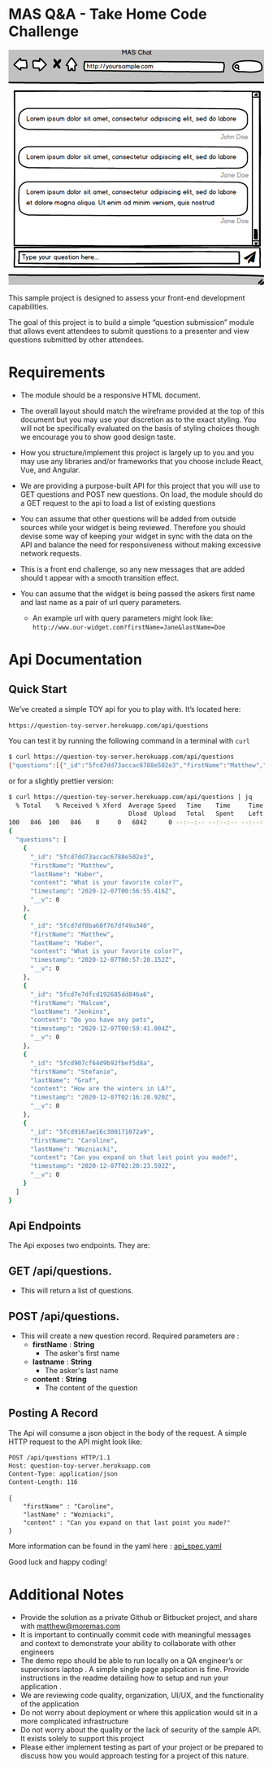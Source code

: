    # **MAS Q&A - Take Home Code Challenge** #



![Web Reference](assets/balsamiq-ref.png "Reference Image")


This sample project is designed to assess your front-end development capabilities.

The goal of this project is to build a simple “question submission” module that allows event attendees to submit questions to a presenter and view questions submitted by other attendees.




# **Requirements** #


* The module should be a responsive HTML document. 

* The overall layout should match the wireframe provided at the top of this document but you may use your discretion as to the exact styling. You will not be specifically evaluated on the basis of styling choices though we encourage you to show good design taste.

* How you structure/implement this project is largely up to you and you may use any libraries and/or frameworks that you choose include React, Vue, and Angular.

* We are providing a purpose-built API for this project that you will use to GET questions and POST new questions.  On load, the module should do a GET request to the api to load a list of existing questions

* You can assume that other questions will be added from outside sources while your widget is being reviewed. Therefore you should devise some way of keeping your widget in sync with the data on the API and balance the need for responsiveness without making excessive network requests.

* This is a front end challenge, so any new messages that are added should t appear with a smooth transition effect.

* You can assume that the widget is being passed the askers first name and last name as a pair of url query parameters.

     * An example url  with query parameters might look like: ```http://www.our-widget.com?firstName=Jane&lastName=Doe```


# **Api Documentation** #

## Quick Start ##

We’ve created a simple TOY api for you to play with. It’s located here:

```https://question-toy-server.herokuapp.com/api/questions```


You can test it by running the following command in a terminal with  ```curl```

```bash
$ curl https://question-toy-server.herokuapp.com/api/questions
{"questions":[{"_id":"5fcd7dd73accac6788e502e3","firstName":"Matthew","lastName":"Haber","content":"What is your favorite color?","timestamp":"2020-12-07T00:56:55.416Z","__v":0},{"_id":"5fcd7df0ba60f767df49a340","firstName":"Matthew","lastName":"Haber","content":"What is your favorite color?","timestamp":"2020-12-07T00:57:20.152Z","__v":0},{"_id":"5fcd7e7dfcd192685dd846a6","firstName":"Malcom","lastName":"Jenkins","content":"Do you have any pets","timestamp":"2020-12-07T00:59:41.004Z","__v":0},{"_id":"5fcd907cf64d9b92fbef5d8a","firstName":"Stefanie","lastName":"Graf","content":"How are the winters in LA?","timestamp":"2020-12-07T02:16:28.920Z","__v":0},{"_id":"5fcd9167ae16c300171072a9","firstName":"Caroline","lastName":"Wozniacki","content":"Can you expand on that last point you made?","timestamp":"2020-12-07T02:20:23.592Z","__v":0}]}
```

or for a slightly prettier version:

```bash
$ curl https://question-toy-server.herokuapp.com/api/questions | jq
  % Total    % Received % Xferd  Average Speed   Time    Time     Time  Current
                                 Dload  Upload   Total   Spent    Left  Speed
100   846  100   846    0     0   6042      0 --:--:-- --:--:-- --:--:--  6042
{
  "questions": [
    {
      "_id": "5fcd7dd73accac6788e502e3",
      "firstName": "Matthew",
      "lastName": "Haber",
      "content": "What is your favorite color?",
      "timestamp": "2020-12-07T00:56:55.416Z",
      "__v": 0
    },
    {
      "_id": "5fcd7df0ba60f767df49a340",
      "firstName": "Matthew",
      "lastName": "Haber",
      "content": "What is your favorite color?",
      "timestamp": "2020-12-07T00:57:20.152Z",
      "__v": 0
    },
    {
      "_id": "5fcd7e7dfcd192685dd846a6",
      "firstName": "Malcom",
      "lastName": "Jenkins",
      "content": "Do you have any pets",
      "timestamp": "2020-12-07T00:59:41.004Z",
      "__v": 0
    },
    {
      "_id": "5fcd907cf64d9b92fbef5d8a",
      "firstName": "Stefanie",
      "lastName": "Graf",
      "content": "How are the winters in LA?",
      "timestamp": "2020-12-07T02:16:28.920Z",
      "__v": 0
    },
    {
      "_id": "5fcd9167ae16c300171072a9",
      "firstName": "Caroline",
      "lastName": "Wozniacki",
      "content": "Can you expand on that last point you made?",
      "timestamp": "2020-12-07T02:20:23.592Z",
      "__v": 0
    }
  ]
}
```


## Api Endpoints ##
The Api exposes two endpoints. They are:

## GET /api/questions. ##

* This will return a list of questions. 

## POST /api/questions. ##
* This will create a new question record. Required parameters are :
  * **firstName** : **String**
    * The asker's first name
  * **lastname** : **String**
    * The asker's last name
  * **content** : **String**
    * The content of the question

## Posting A Record ##
The Api will consume a json object in the body of the request. A simple HTTP request to the API might look like:

```http
POST /api/questions HTTP/1.1
Host: question-toy-server.herokuapp.com
Content-Type: application/json
Content-Length: 116

{
	"firstName" : "Caroline",
	"lastName" : "Wozniacki",
	"content" : "Can you expand on that last point you made?"
}
```

More information can be found in the yaml here : [api_spec.yaml](../main/api_spec_yaml)



Good luck and happy coding!
  

# **Additional Notes** # 
* Provide the solution as a private Github or Bitbucket project, and share with matthew@moremas.com
* It is important to continually commit code with meaningful messages and context to demonstrate your ability to collaborate with other engineers
* The demo repo should be able to run locally on a QA engineer’s or supervisors laptop . A simple single page application is fine. Provide instructions in the readme detailing how to setup and run your application .
* We are reviewing code quality, organization, UI/UX, and the functionality of the application
* Do not worry about deployment or where this application would sit in a more complicated infrastructure
* Do not worry about the quality or the lack of security of the sample API. It exists solely to support this project
* Please either implement testing as part of your project or be prepared to discuss how you would approach testing for a project of this nature.



  









